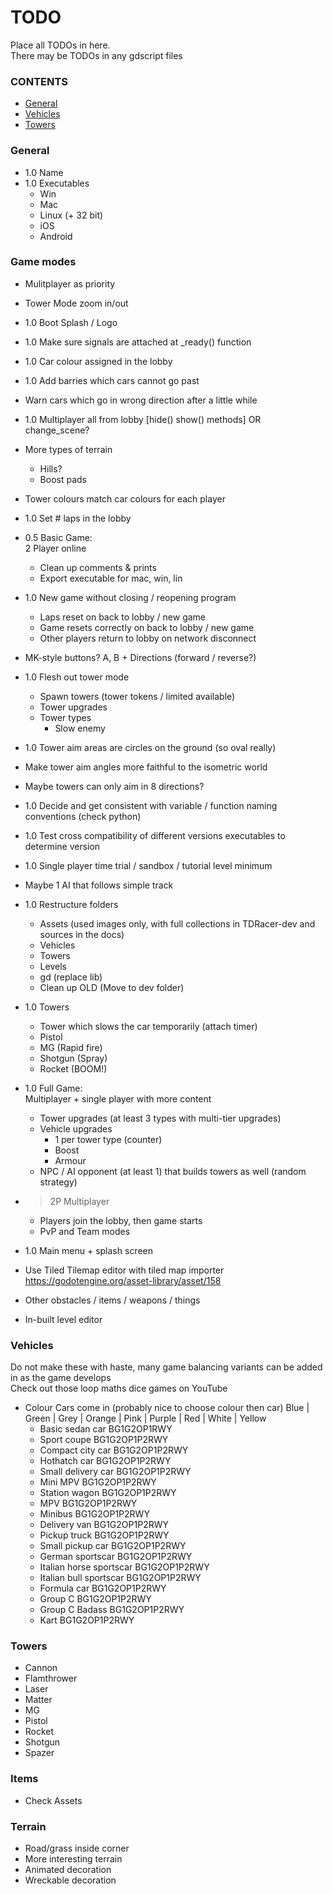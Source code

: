 # TODO
Place all TODOs in here.  
There may be TODOs in any gdscript files

### CONTENTS
- [General](#general)
- [Vehicles](#vehicles)
- [Towers](#towers)

### General
- 1.0 Name
- 1.0 Executables
	- Win
	- Mac
	- Linux (+ 32 bit)
	- iOS
	- Android

### Game modes
- Mulitplayer as priority
- Tower Mode zoom in/out
- 1.0 Boot Splash / Logo
- 1.0 Make sure signals are attached at _ready() function 
- 1.0 Car colour assigned in the lobby
- 1.0 Add barries which cars cannot go past
- Warn cars which go in wrong direction after a little while
- 1.0 Multiplayer all from lobby [hide() show() methods] OR change_scene?
- More types of terrain
	- Hills?
	- Boost pads
- Tower colours match car colours for each player
- 1.0 Set # laps in the lobby
- 0.5 Basic Game:  
	2 Player online 
	- Clean up comments & prints
	- Export executable for mac, win, lin

- 1.0 New game without closing / reopening program
	- Laps reset on back to lobby / new game
	- Game resets correctly on back to lobby / new game
	- Other players return to lobby on network disconnect



- MK-style buttons? A, B + Directions (forward / reverse?)
- 1.0 Flesh out tower mode
	- Spawn towers (tower tokens / limited available)
	- Tower upgrades
	- Tower types
		- Slow enemy
- 1.0 Tower aim areas are circles on the ground (so oval really)
- Make tower aim angles more faithful to the isometric world
- Maybe towers can only aim in 8 directions?
- 1.0 Decide and get consistent with variable / function naming conventions (check python)
- 1.0 Test cross compatibility of different versions executables to determine version
- 1.0 Single player time trial / sandbox / tutorial level minimum
- Maybe 1 AI that follows simple track 
- 1.0 Restructure folders 
	- Assets (used images only, with full collections in TDRacer-dev and sources in the docs)
	- Vehicles
	- Towers
	- Levels
	- gd (replace lib)
	- Clean up OLD (Move to dev folder)
- 1.0 Towers
	- Tower which slows the car temporarily (attach timer)
	- Pistol
	- MG (Rapid fire)
	- Shotgun (Spray)
	- Rocket (BOOM!)
- 1.0 Full Game:  
	Multiplayer + single player with more content
	- Tower upgrades (at least 3 types with multi-tier upgrades)
	- Vehicle upgrades
		- 1 per tower type (counter)
		- Boost
		- Armour
	- NPC / AI opponent (at least 1) that builds towers as well (random strategy)
- > 2P Multiplayer
	- Players join the lobby, then game starts
	- PvP and Team modes
- 1.0 Main menu + splash screen
- Use Tiled Tilemap editor with tiled map importer  
	https://godotengine.org/asset-library/asset/158
- Other obstacles / items / weapons / things
- In-built level editor

### Vehicles
Do not make these with haste, many game balancing variants can be added in as the game develops  
Check out those loop maths dice games on YouTube
- Colour Cars come in (probably nice to choose colour then car)
Blue | Green | Grey | Orange | Pink | Purple | Red | White | Yellow   
	- Basic sedan car 			BG1G2OP1RWY
	- Sport coupe 				BG1G2OP1P2RWY
	- Compact city car 			BG1G2OP1P2RWY
	- Hothatch car 				BG1G2OP1P2RWY
	- Small delivery car 		BG1G2OP1P2RWY
	- Mini MPV 					BG1G2OP1P2RWY
	- Station wagon 			BG1G2OP1P2RWY
	- MPV 						BG1G2OP1P2RWY
	- Minibus 					BG1G2OP1P2RWY
	- Delivery van 				BG1G2OP1P2RWY
	- Pickup truck  			BG1G2OP1P2RWY
	- Small pickup car 			BG1G2OP1P2RWY
	- German sportscar 			BG1G2OP1P2RWY
	- Italian horse sportscar 	BG1G2OP1P2RWY
	- Italian bull sportscar 	BG1G2OP1P2RWY
	- Formula car 				BG1G2OP1P2RWY
	- Group C 					BG1G2OP1P2RWY
	- Group C Badass 			BG1G2OP1P2RWY
	- Kart 						BG1G2OP1P2RWY

### Towers
- Cannon
- Flamthrower
- Laser
- Matter
- MG
- Pistol
- Rocket
- Shotgun
- Spazer

### Items
- Check Assets

### Terrain
- Road/grass inside corner
- More interesting terrain
- Animated decoration
- Wreckable decoration